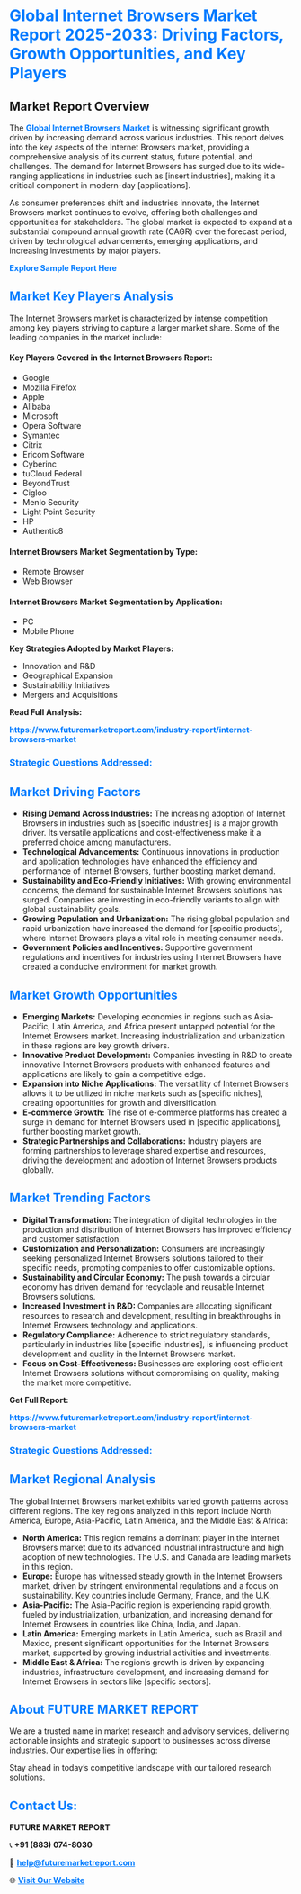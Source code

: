 <h1 style="color: #007BFF;">Global Internet Browsers Market Report 2025-2033: Driving Factors, Growth Opportunities, and Key Players</h1>

<section id="overview">
<h2>Market Report Overview</h2>
<p>The <a href="https://www.futuremarketreport.com/industry-report/internet-browsers-market" style="color: #007BFF; text-decoration: none;"><strong>Global Internet Browsers Market</strong></a> is witnessing significant growth, driven by increasing demand across various industries. This report delves into the key aspects of the Internet Browsers market, providing a comprehensive analysis of its current status, future potential, and challenges. The demand for Internet Browsers has surged due to its wide-ranging applications in industries such as [insert industries], making it a critical component in modern-day [applications].</p>
<p>As consumer preferences shift and industries innovate, the Internet Browsers market continues to evolve, offering both challenges and opportunities for stakeholders. The global market is expected to expand at a substantial compound annual growth rate (CAGR) over the forecast period, driven by technological advancements, emerging applications, and increasing investments by major players.</p>
</section>

<section id="overview">
<p><a href="https://www.futuremarketreport.com/request-sample/reportId=28755" style="color: #007BFF; text-decoration: none;"><strong>Explore Sample Report Here</strong></a></p>
</section>

<section id="key-players">
<h2 style="color: #007BFF;">Market Key Players Analysis</h2>
<p>The Internet Browsers market is characterized by intense competition among key players striving to capture a larger market share. Some of the leading companies in the market include:</p>
<h4>Key Players Covered in the Internet Browsers Report:</h4>
<ul><li>Google</li><li>Mozilla Firefox</li><li>Apple</li><li>Alibaba</li><li>Microsoft</li><li>Opera Software</li><li>Symantec</li><li>Citrix</li><li>Ericom Software</li><li>Cyberinc</li><li>tuCloud Federal</li><li>BeyondTrust</li><li>Cigloo</li><li>Menlo Security</li><li>Light Point Security</li><li>HP</li><li>Authentic8</li></ul>
<h4>Internet Browsers Market Segmentation by Type:</h4>
<ul><li>Remote Browser</li><li>Web Browser</li></ul>

<h4>Internet Browsers Market Segmentation by Application:</h4>
<ul><li>PC</li><li>Mobile Phone</li></ul>
<p><strong>Key Strategies Adopted by Market Players:</strong></p>
<ul>
<li>Innovation and R&D</li>
<li>Geographical Expansion</li>
<li>Sustainability Initiatives</li>
<li>Mergers and Acquisitions</li>
</ul>
</section>

<section>
<p><strong>Read Full Analysis: </strong></p><a href="https://www.futuremarketreport.com/industry-report/internet-browsers-market" style="color: #007BFF; text-decoration: none;"><strong>https://www.futuremarketreport.com/industry-report/internet-browsers-market</strong></a>
<h3 style="color: #007BFF;">Strategic Questions Addressed:</h3>
</section>

<section id="driving-factors">
<h2 style="color: #007BFF;">Market Driving Factors</h2>
<ul>
<li><strong>Rising Demand Across Industries:</strong> The increasing adoption of Internet Browsers in industries such as [specific industries] is a major growth driver. Its versatile applications and cost-effectiveness make it a preferred choice among manufacturers.</li>
<li><strong>Technological Advancements:</strong> Continuous innovations in production and application technologies have enhanced the efficiency and performance of Internet Browsers, further boosting market demand.</li>
<li><strong>Sustainability and Eco-Friendly Initiatives:</strong> With growing environmental concerns, the demand for sustainable Internet Browsers solutions has surged. Companies are investing in eco-friendly variants to align with global sustainability goals.</li>
<li><strong>Growing Population and Urbanization:</strong> The rising global population and rapid urbanization have increased the demand for [specific products], where Internet Browsers plays a vital role in meeting consumer needs.</li>
<li><strong>Government Policies and Incentives:</strong> Supportive government regulations and incentives for industries using Internet Browsers have created a conducive environment for market growth.</li>
</ul>
</section>

<section id="growth-opportunities">
<h2 style="color: #007BFF;">Market Growth Opportunities</h2>
<ul>
<li><strong>Emerging Markets:</strong> Developing economies in regions such as Asia-Pacific, Latin America, and Africa present untapped potential for the Internet Browsers market. Increasing industrialization and urbanization in these regions are key growth drivers.</li>
<li><strong>Innovative Product Development:</strong> Companies investing in R&D to create innovative Internet Browsers products with enhanced features and applications are likely to gain a competitive edge.</li>
<li><strong>Expansion into Niche Applications:</strong> The versatility of Internet Browsers allows it to be utilized in niche markets such as [specific niches], creating opportunities for growth and diversification.</li>
<li><strong>E-commerce Growth:</strong> The rise of e-commerce platforms has created a surge in demand for Internet Browsers used in [specific applications], further boosting market growth.</li>
<li><strong>Strategic Partnerships and Collaborations:</strong> Industry players are forming partnerships to leverage shared expertise and resources, driving the development and adoption of Internet Browsers products globally.</li>
</ul>
</section>

<section id="trending-factors">
<h2 style="color: #007BFF;">Market Trending Factors</h2>
<ul>
<li><strong>Digital Transformation:</strong> The integration of digital technologies in the production and distribution of Internet Browsers has improved efficiency and customer satisfaction.</li>
<li><strong>Customization and Personalization:</strong> Consumers are increasingly seeking personalized Internet Browsers solutions tailored to their specific needs, prompting companies to offer customizable options.</li>
<li><strong>Sustainability and Circular Economy:</strong> The push towards a circular economy has driven demand for recyclable and reusable Internet Browsers solutions.</li>
<li><strong>Increased Investment in R&D:</strong> Companies are allocating significant resources to research and development, resulting in breakthroughs in Internet Browsers technology and applications.</li>
<li><strong>Regulatory Compliance:</strong> Adherence to strict regulatory standards, particularly in industries like [specific industries], is influencing product development and quality in the Internet Browsers market.</li>
<li><strong>Focus on Cost-Effectiveness:</strong> Businesses are exploring cost-efficient Internet Browsers solutions without compromising on quality, making the market more competitive.</li>
</ul>
</section>

<section>
<p><strong>Get Full Report: </strong></p><a href="https://www.futuremarketreport.com/industry-report/internet-browsers-market" style="color: #007BFF; text-decoration: none;"><strong>https://www.futuremarketreport.com/industry-report/internet-browsers-market</strong></a>
<h3 style="color: #007BFF;">Strategic Questions Addressed:</h3>
</section>


<section id="regional-analysis">
<h2 style="color: #007BFF;">Market Regional Analysis</h2>
<p>The global Internet Browsers market exhibits varied growth patterns across different regions. The key regions analyzed in this report include North America, Europe, Asia-Pacific, Latin America, and the Middle East & Africa:</p>
<ul>
<li><strong>North America:</strong> This region remains a dominant player in the Internet Browsers market due to its advanced industrial infrastructure and high adoption of new technologies. The U.S. and Canada are leading markets in this region.</li>
<li><strong>Europe:</strong> Europe has witnessed steady growth in the Internet Browsers market, driven by stringent environmental regulations and a focus on sustainability. Key countries include Germany, France, and the U.K.</li>
<li><strong>Asia-Pacific:</strong> The Asia-Pacific region is experiencing rapid growth, fueled by industrialization, urbanization, and increasing demand for Internet Browsers in countries like China, India, and Japan.</li>
<li><strong>Latin America:</strong> Emerging markets in Latin America, such as Brazil and Mexico, present significant opportunities for the Internet Browsers market, supported by growing industrial activities and investments.</li>
<li><strong>Middle East & Africa:</strong> The region’s growth is driven by expanding industries, infrastructure development, and increasing demand for Internet Browsers in sectors like [specific sectors].</li>
</ul>
</section>

<footer>
<h2 style="color: #007BFF;">About FUTURE MARKET REPORT</h2>
<p>We are a trusted name in market research and advisory services, delivering actionable insights and strategic support to businesses across diverse industries. Our expertise lies in offering:</p>

<p>Stay ahead in today’s competitive landscape with our tailored research solutions.</p>

<h2 style="color: #007BFF;">Contact Us:</h2>
<p><strong>FUTURE MARKET REPORT</strong></p>
<p>📞 <strong>+91 (883) 074-8030</strong></p>
<p>📧 <strong><a href="mailto:help@futuremarketreport.com" style="color: #007BFF;">help@futuremarketreport.com</a></strong></p>
<p>🌐 <strong><a href="https://www.futuremarketreport.com/" style="color: #007BFF;">Visit Our Website</a></strong></p>
</footer>